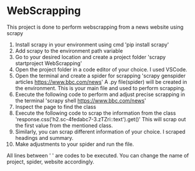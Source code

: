 # WebScrapping

This project is done to perform webscrapping from a news website using scrapy

1. Install scrapy in your environment using cmd
      'pip install scrapy'
2. Add scrapy to the environment path variable
3. Go to your desired location and create a project folder
   'scrapy startproject WebScrapping'
4. Open the project folder in a code editor of your choice. I used VSCode.
5. Open the terminal and create a spider for scrapping
   'scrapy genspider articles https://www.bbc.com/news'
   A .py file(spider) will be created in the environment. This is your main file and used to perform scrapping.
6. Execute the following code to perform and adjust precise scrapping in the terminal
   'scrapy shell https://www.bbc.com/news'
7. Inspect the page to find the class
8. Execute the following code to scrap the information from the class
   'response.css('h2.sc-4fedabc7-3.zTZri::text').get()'
   This will scrap out the first value from the mentioned class.
9. Similarly, you can scrap different information of your choice. I scraped headings and summary.
10. Make adjustments to your spider and run the file.

All lines between ' ' are codes to be executed. You can change the name of project, spider, website accordingly.
